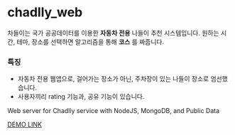 # chadlly_web

차들이는 국가 공공데이터를 이용한 **자동차 전용** 나들이 추천 시스템입니다. 
원하는 시간, 테마, 장소를 선택하면 알고리즘을 통해 **코스** 를 짜줍니다. 


### 특징
- 자동차 전용 웹앱으로, 걸어가는 장소가 아닌, 주차장이 있는 나들이 장소로 엄선했습니다. 
- 사용자끼리 rating 기능과, 공유 기능이 있습니다. 




Web server for Chadlly service with NodeJS, MongoDB, and Public Data

[DEMO LINK](https://youtu.be/dHqHb7b-WNY)
